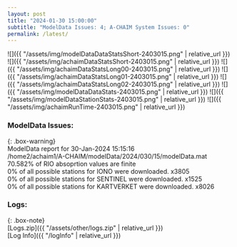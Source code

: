 ```yaml
---
layout: post
title: "2024-01-30 15:00:00"
subtitle: "ModelData Issues: 4; A-CHAIM System Issues: 0"
permalink: /latest/
---
```


![]({{ "/assets/img/modelDataDataStatsShort-2403015.png" | relative_url }})
![]({{ "/assets/img/achaimDataStatsShort-2403015.png" | relative_url }})
![]({{ "/assets/img/achaimDataStatsLong00-2403015.png" | relative_url }})
![]({{ "/assets/img/achaimDataStatsLong01-2403015.png" | relative_url }})
![]({{ "/assets/img/achaimDataStatsLong02-2403015.png" | relative_url }})
![]({{ "/assets/img/modelDataDataStats-2403015.png" | relative_url }})
![]({{ "/assets/img/modelDataStationStats-2403015.png" | relative_url }})
![]({{ "/assets/img/achaimRunTime-2403015.png" | relative_url }})


### ModelData Issues:  
  
{: .box-warning}  
 ModelData report for 30-Jan-2024 15:15:16   
 /home2/achaim1/A-CHAIM/modelData/2024/030/15/modelData.mat   
 70.582% of RIO absoprtion values are finite   
 0% of all possible stations for IONO were downloaded. x3805   
 0% of all possible stations for SENTINEL were downloaded. x1525   
 0% of all possible stations for KARTVERKET were downloaded. x8026   
  


### Logs:  
  
{: .box-note}  
[Logs.zip]({{ "/assets/other/logs.zip" | relative_url }})  
[Log Info]({{ "/logInfo" | relative_url }})  
